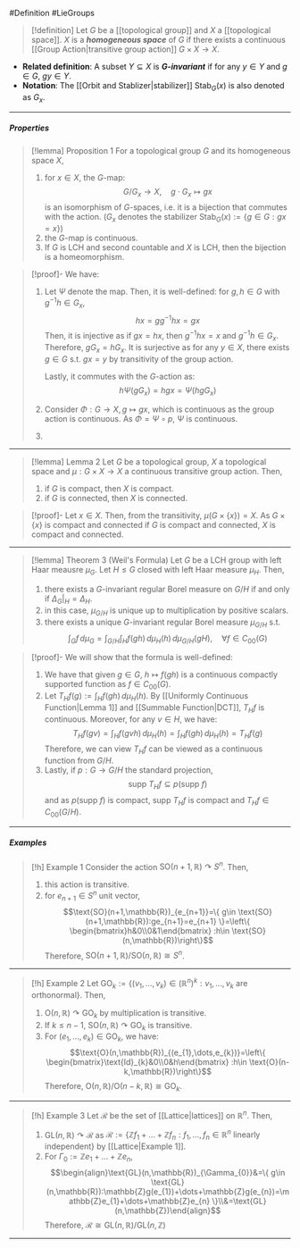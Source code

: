 #Definition #LieGroups 

> [!definition]
> Let $G$ be a [[topological group]] and $X$ a [[topological space]]. $X$ is a ***homogeneous space*** of $G$ if there exists a continuous [[Group Action|transitive group action]] $G\times X\to X$.
- **Related definition**: A subset $Y\subseteq X$ is ***$G$-invariant***  if for any $y\in Y$ and $g\in G$, $gy\in Y$.
- **Notation**: The [[Orbit and Stablizer|stabilizer]] $\text{Stab}_{G}(x)$ is also denoted as $G_{x}$.
---
##### Properties

> [!lemma] Proposition 1
> For a topological group $G$ and its homogeneous space $X$, 
> 1. for $x\in X$, the $G$-map: $$G/G_{x}\to X,\quad g\cdot G_{x}\mapsto gx$$is an isomorphism of $G$-spaces, i.e. it is a bijection that commutes with the action. ($G_{x}$ denotes the stabilizer $\text{Stab}_{G}(x):=\{ g\in G:gx=x \}$)
> 2. the $G$-map is continuous.
> 3. If $G$ is LCH and second countable and $X$ is LCH, then the bijection is a homeomorphism.

> [!proof]-
> We have:
> 1. Let $\Psi$ denote the map. Then, it is well-defined: for $g,h\in G$ with $g^{-1}h\in G_{x}$, $$hx=g g^{-1}hx=gx$$Then, it is injective as if $gx=hx$, then $g^{-1}hx=x$ and $g^{-1}h\in G_{x}$. Therefore, $gG_{x}=hG_{x}$. It is surjective as for any $y\in X$, there exists $g\in G$ s.t. $gx=y$ by transitivity of the group action.
>    
>    Lastly, it commutes with the $G$-action as: $$h\Psi(gG_{x})=hgx=\Psi(hgG_{x})$$
> 2. Consider $\Phi:G\to X,g\mapsto gx$, which is continuous as the group action is continuous. As $\Phi=\Psi \circ p$, $\Psi$ is continuous.
> 3. 
---
> [!lemma] Lemma 2
> Let $G$ be a topological group, $X$ a topological space and $\mu:G\times X\to X$ a continuous transitive group action. Then,
> 1. if $G$ is compact, then $X$ is compact.
> 2. if $G$ is connected, then $X$ is connected.

> [!proof]-
> Let $x\in X$. Then, from the transitivity, $\mu(G\times \{ x \})=X$. As $G\times \{ x \}$ is compact and connected if $G$ is compact and connected, $X$ is compact and connected.
> 
---
> [!lemma] Theorem 3 (Weil's Formula)
> Let $G$ be a LCH group with left Haar meausre $\mu_{G}$. Let $H\leq G$ closed with left Haar measure $\mu_{H}$. Then, 
> 1. there exists a $G$-invariant regular Borel measure on $G / H$ if and only if $\Delta_{G}|_{H}=\Delta_{H}$.
> 2. in this case, $\mu_{G / H}$ is unique up to multiplication by positive scalars. 
> 3. there exists a unique $G$-invariant regular Borel measure $\mu_{G / H}$ s.t. $$\int_{G}f \, d\mu_{G}=\int_{G / H}^{} \int_{H}^{} f(gh) \, d\mu_{H}(h)  \, d\mu_{G / H}(gH),\quad \forall f\in C_{00}(G)  $$

> [!proof]-
> We will show that the formula is well-defined:
> 1. We have that given $g\in G$, $h\mapsto f(gh)$ is a continuous compactly supported function as $f\in C_{00}(G)$.
> 2. Let $T_{H}f(g):=\int_{H}^{} f(gh) \, d\mu_{H}(h)$. By [[Uniformly Continuous Function|Lemma 1]] and [[Summable Function|DCT]], $T_{H}f$ is continuous. Moreover, for any $v\in H$, we have: $$T_{H}f(gv)=\int_{H}^{} f(gvh) \, d\mu_{H}(h)=\int_{H}^{} f(gh) \, d\mu_{H}(h)=T_{H}f(g) $$Therefore, we can view $T_{H}f$ can be viewed as a continuous function from $G / H$. 
> 3. Lastly, if $p:G\to G / H$ the standard projection, $$\text{supp }T_{H}f\subseteq p(\text{supp }f)$$and as $p(\text{supp }f)$ is compact, $\text{supp }T_{H}f$ is compact and $T_{H}f\in C_{00}(G / H)$.
---
##### Examples
> [!h] Example 1
> Consider the action $\text{SO}(n+1,\mathbb{R})\curvearrowright S^n$. Then, 
> 1. this action is transitive.
> 2. for $e_{n+1}\in S^n$ unit vector, $$\text{SO}(n+1,\mathbb{R})_{e_{n+1}}=\{ g\in \text{SO}(n+1,\mathbb{R}):ge_{n+1}=e_{n+1} \}=\left\{ \begin{bmatrix}h&0\\0&1\end{bmatrix} :h\in \text{SO}(n,\mathbb{R})\right\}$$Therefore, $\text{SO}(n+1,\mathbb{R}) / \text{SO}(n,\mathbb{R})\cong S^n$.
---
> [!h] Example 2
> Let $\text{GO}_{k}:=\{ (v_{1},\dots,v_{k})\in (\mathbb{R}^n)^k:v_{1},\dots,v_{k}\text{ are orthonormal} \}$. Then, 
> 1. $\text{O}(n,\mathbb{R})\curvearrowright\text{GO}_{k}$ by multiplication is transitive.
> 2. If $k\leq n-1$, $\text{SO}(n,\mathbb{R})\curvearrowright \text{GO}_{k}$ is transitive.
> 3. For $(e_{1},\dots,e_{k})\in \text{GO}_{k}$, we have: $$\text{O}(n,\mathbb{R})_{(e_{1},\dots,e_{k})}=\left\{ \begin{bmatrix}\text{Id}_{k}&0\\0&h\end{bmatrix} :h\in \text{O}(n-k,\mathbb{R})\right\}$$Therefore, $\text{O}(n,\mathbb{R}) / \text{O}(n-k,\mathbb{R})\cong \text{GO}_{k}$.
---
> [!h] Example 3
> Let $\mathcal{R}$ be the set of [[Lattice|lattices]] on $\mathbb{R}^n$. Then, 
> 1. $\text{GL}(n,\mathbb{R})\curvearrowright \mathcal{R}$ as $\mathcal{R}:=\{ \mathbb{Z}f_{1}+\dots+\mathbb{Z}f_{n}:f_{1},\dots,f_{n}\in \mathbb{R}^n\text{ linearly independent} \}$ by [[Lattice|Example 1]].
> 2. For $\Gamma_{0}:=\mathbb{Z}e_{1}+\dots+\mathbb{Z}e_{n}$, $$\begin{align}\text{GL}(n,\mathbb{R})_{\Gamma_{0}}&=\{ g\in \text{GL}(n,\mathbb{R}):\mathbb{Z}g(e_{1})+\dots+\mathbb{Z}g(e_{n})=\mathbb{Z}e_{1}+\dots+\mathbb{Z}e_{n} \}\\&=\text{GL}(n,\mathbb{Z})\end{align}$$
>    Therefore, $\mathcal{R}\cong \text{GL}(n,\mathbb{R}) / \text{GL}(n,\mathbb{Z})$
---
